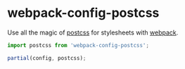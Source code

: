 # webpack-config-postcss

Use all the magic of [postcss] for stylesheets with [webpack].

```javascript
import postcss from 'webpack-config-postcss';

partial(config, postcss);
```

[postcss]: https://github.com/postcss/postcss
[webpack]: https://webpack.github.io
